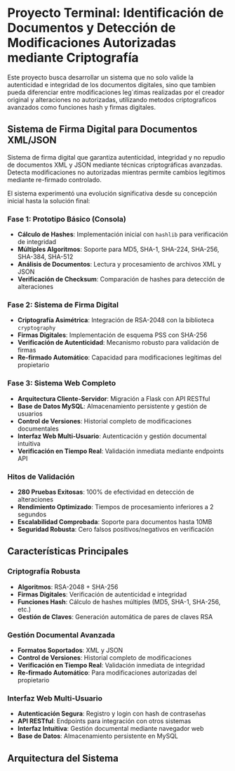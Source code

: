 # Proyecto Terminal: Identificación de Documentos y Detección de Modificaciones Autorizadas mediante Criptografía
Este proyecto busca desarrollar un sistema que no solo valide la autenticidad e integridad de los documentos digitales, sino
que tambien pueda diferenciar entre modificaciones leg´ıtimas realizadas por el creador original y alteraciones no autorizadas, utilizando metodos criptograficos avanzados como funciones hash y firmas digitales.

## Sistema de Firma Digital para Documentos XML/JSON

Sistema de firma digital que garantiza autenticidad, integridad y no repudio de documentos XML y JSON mediante técnicas criptográficas avanzadas. Detecta modificaciones no autorizadas mientras permite cambios legítimos mediante re-firmado controlado.

El sistema experimentó una evolución significativa desde su concepción inicial hasta la solución final:

### **Fase 1: Prototipo Básico (Consola)**
- **Cálculo de Hashes**: Implementación inicial con `hashlib` para verificación de integridad
- **Múltiples Algoritmos**: Soporte para MD5, SHA-1, SHA-224, SHA-256, SHA-384, SHA-512
- **Análisis de Documentos**: Lectura y procesamiento de archivos XML y JSON
- **Verificación de Checksum**: Comparación de hashes para detección de alteraciones

### **Fase 2: Sistema de Firma Digital**
- **Criptografía Asimétrica**: Integración de RSA-2048 con la biblioteca `cryptography`
- **Firmas Digitales**: Implementación de esquema PSS con SHA-256
- **Verificación de Autenticidad**: Mecanismo robusto para validación de firmas
- **Re-firmado Automático**: Capacidad para modificaciones legítimas del propietario

### **Fase 3: Sistema Web Completo**
- **Arquitectura Cliente-Servidor**: Migración a Flask con API RESTful
- **Base de Datos MySQL**: Almacenamiento persistente y gestión de usuarios
- **Control de Versiones**: Historial completo de modificaciones documentales
- **Interfaz Web Multi-Usuario**: Autenticación y gestión documental intuitiva
- **Verificación en Tiempo Real**: Validación inmediata mediante endpoints API

### **Hitos de Validación**
- **280 Pruebas Exitosas**: 100% de efectividad en detección de alteraciones
- **Rendimiento Optimizado**: Tiempos de procesamiento inferiores a 2 segundos
- **Escalabilidad Comprobada**: Soporte para documentos hasta 10MB
- **Seguridad Robusta**: Cero falsos positivos/negativos en verificación


##  Características Principales

###  **Criptografía Robusta**
- **Algoritmos**: RSA-2048 + SHA-256
- **Firmas Digitales**: Verificación de autenticidad e integridad
- **Funciones Hash**: Cálculo de hashes múltiples (MD5, SHA-1, SHA-256, etc.)
- **Gestión de Claves**: Generación automática de pares de claves RSA

###  **Gestión Documental Avanzada**
- **Formatos Soportados**: XML y JSON
- **Control de Versiones**: Historial completo de modificaciones
- **Verificación en Tiempo Real**: Validación inmediata de integridad
- **Re-firmado Automático**: Para modificaciones autorizadas del propietario

###  **Interfaz Web Multi-Usuario**
- **Autenticación Segura**: Registro y login con hash de contraseñas
- **API RESTful**: Endpoints para integración con otros sistemas
- **Interfaz Intuitiva**: Gestión documental mediante navegador web
- **Base de Datos**: Almacenamiento persistente en MySQL

##  Arquitectura del Sistema

